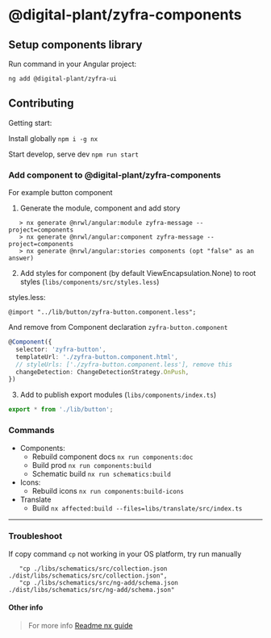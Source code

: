 # @digital-plant/zyfra-components

## Setup components library

Run command in your Angular project:

```
ng add @digital-plant/zyfra-ui
```

## Contributing

Getting start:

Install globally `npm i -g nx`

Start develop, serve dev `npm run start`

### Add component to @digital-plant/zyfra-components

For example button component

1. Generate the module, component and add story

```
   > nx generate @nrwl/angular:module zyfra-message --project=components
   > nx generate @nrwl/angular:component zyfra-message --project=components
   > nx generate @nrwl/angular:stories components (opt "false" as an answer)
```
2. Add styles for component (by default ViewEncapsulation.None) to root styles (`libs/components/src/styles.less`)

styles.less:
```less
@import "../lib/button/zyfra-button.component.less";

```

And remove from Component declaration `zyfra-button.component`

```ts
@Component({
  selector: 'zyfra-button',
  templateUrl: './zyfra-button.component.html',
  // styleUrls: ['./zyfra-button.component.less'], remove this
  changeDetection: ChangeDetectionStrategy.OnPush,
})
```

3. Add to publish export modules (`libs/components/index.ts`)

```ts
export * from './lib/button';


```

### Commands

- Components: 
  - Rebuild component docs `nx run components:doc`
  - Build prod `nx run components:build`
  - Schematic build `nx run schematics:build`
- Icons:
  - Rebuild icons `nx run components:build-icons`
- Translate
  - Build `nx affected:build --files=libs/translate/src/index.ts`


---------


### Troubleshoot

If copy command `cp` not working in your OS platform, try run manually 

```
   "cp ./libs/schematics/src/collection.json ./dist/libs/schematics/src/collection.json",
   "cp ./libs/schematics/src/ng-add/schema.json ./dist/libs/schematics/src/ng-add/schema.json"
```


#### Other info

> For more info [Readme nx guide](README_NX.md)
